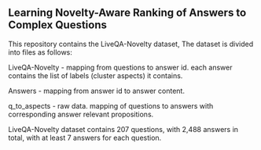 ## Learning Novelty-Aware Ranking of Answers to Complex Questions

This repository contains the LiveQA-Novelty dataset, The dataset is divided into files as follows:

LiveQA-Novelty - mapping from questions to answer id. each answer contains the list of labels (cluster aspects) it contains.

Answers - mapping from answer id to answer content.

q_to_aspects - raw data. mapping of questions to answers with corresponding answer relevant propositions.

LiveQA-Novelty dataset contains 207 questions, with 2,488 answers in total, with at least 7 answers for each question.